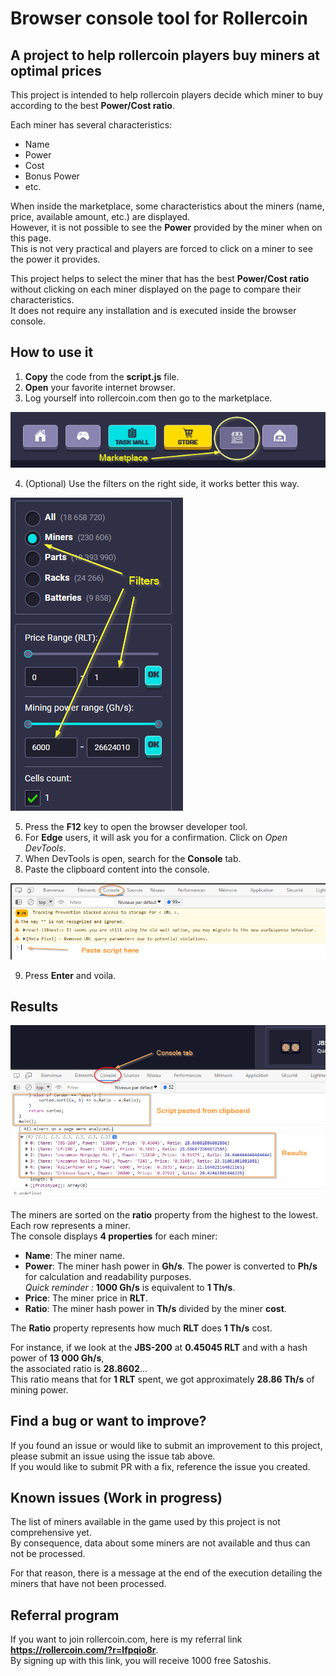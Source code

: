 # Browser console tool for Rollercoin

## A project to help rollercoin players buy miners at optimal prices

This project is intended to help rollercoin players decide which miner to buy according to the best **Power/Cost ratio**.  

Each miner has several characteristics:  

* Name
* Power
* Cost
* Bonus Power
* etc.

When inside the marketplace, some characteristics about the miners (name, price, available amount, etc.) are displayed.  
However, it is not possible to see the **Power** provided by the miner when on this page.  
This is not very practical and players are forced to click on a miner to see the power it provides.  

This project helps to select the miner that has the best **Power/Cost ratio**  
without clicking on each miner displayed on the page to compare their characteristics.  
It does not require any installation and is executed inside the browser console.  

## How to use it

1. **Copy** the code from the **script.js** file.
2. **Open** your favorite internet browser.
3. Log yourself into rollercoin.com then go to the marketplace.

![image info](img/marketplace.png)

4. (Optional) Use the filters on the right side, it works better this way.

![image info](img/filters.png)

5. Press the **F12** key to open the browser developer tool.
6. For **Edge** users, it will ask you for a confirmation. Click on *Open DevTools*.
7. When DevTools is open, search for the **Console** tab.  
8. Paste the clipboard content into the console.

![image info](img/paste_script_here.png)

9. Press **Enter** and voila.  

## Results
![image info](img/results.png)

The miners are sorted on the **ratio** property from the highest to the lowest.  
Each row represents a miner.  
The console displays **4 properties** for each miner:

* **Name**: The miner name.
* **Power**: The miner hash power in **Gh/s**. 
  The power is converted to **Ph/s** for calculation and readability purposes.  
  *Quick reminder :* **1000 Gh/s** is equivalent to **1 Th/s**.
* **Price**: The miner price in **RLT**.
* **Ratio**: The miner hash power in **Th/s** divided by the miner **cost**.

The **Ratio** property represents how much **RLT** does **1 Th/s** cost.  

For instance, if we look at the **JBS-200** at **0.45045 RLT** and with a hash power of **13 000 Gh/s**,  
the associated ratio is **28.8602**...  
This ratio means that for **1 RLT** spent, we got approximately **28.86 Th/s** of mining power.  

## Find a bug or want to improve?

If you found an issue or would like to submit an improvement to this project,   
please submit an issue using the issue tab above.  
If you would like to submit PR with a fix, reference the issue you created.  

## Known issues (Work in progress)

The list of miners available in the game used by this project is not comprehensive yet.  
By consequence, data about some miners are not available and thus can not be processed.  

For that reason, there is a message at the end of the execution detailing the miners that have not been processed.  

## Referral program

If you want to join rollercoin.com, here is my referral link **https://rollercoin.com/?r=lfpqio8r**.  
By signing up with this link, you will receive 1000 free Satoshis.